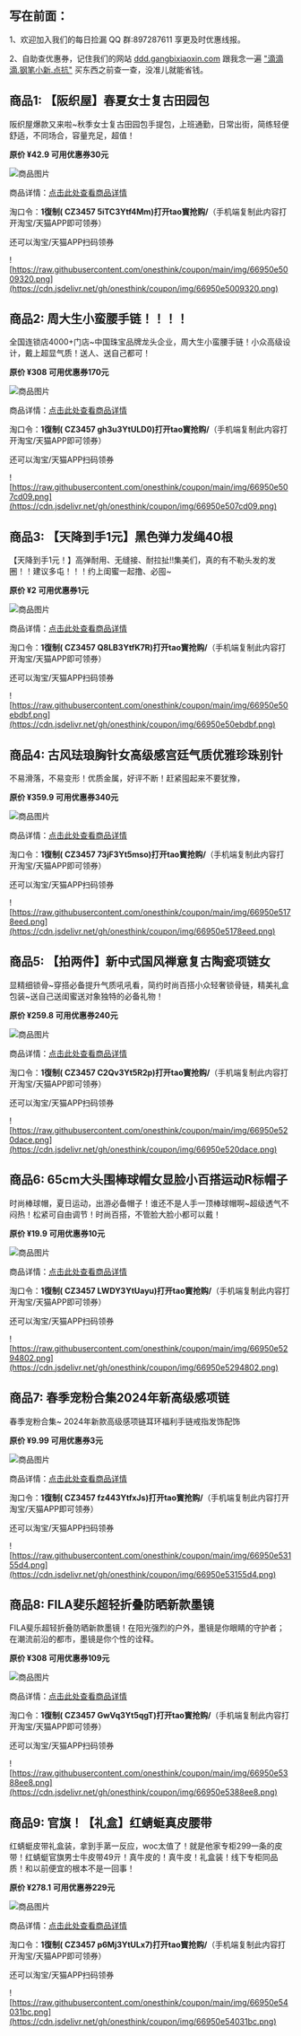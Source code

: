 ## 写在前面：

1、欢迎加入我们的每日捡漏 QQ 群:897287611 享更及时优惠线报。

2、自助查优惠券，记住我们的网站 [ddd.gangbixiaoxin.com](https://ddd.gangbixiaoxin.com) 跟我念一遍 ["滴滴滴.钢笔小新.点抗"](https://ddd.gangbixiaoxin.com) 买东西之前查一查，没准儿就能省钱。

## 商品1: 【阪织屋】春夏女士复古田园包

阪织屋爆款又来啦~秋季女士复古田园包手提包，上班通勤，日常出街，简练轻便舒适，不同场合，容量充足，超值！

**原价 ¥42.9 可用优惠券30元**

![商品图片](https://img.alicdn.com/i1/2089529736/O1CN014r8Vdy2Ln935snE4K_!!2089529736.jpg)

商品详情：[点击此处查看商品详情](https://s.click.taobao.com/t?e=m%3D2%26s%3Du%2BGSdi2qgcVw4vFB6t2Z2ueEDrYVVa64yK8Cckff7TVRAdhuF14FMWNYR4NHUD7T8sviUM61dt3WbLW7uhxyboGvCrJWHk1%2FTyVl44vrPmd3miNKHWpinpVm%2FOAUUFw71qrpxiwMoCNxc1AtbZGVS6es0qqnXIrpmF5TdWfthCELZMqoQW%2BfuKGzo1lVxIioH8JjMHvF56NWfzyJffd1Y4L08G51yNOv%2B4q9N3QuXLJqs2V3xpAz%2FHAftbkh3f8elbRMz6GTKAYZjQKfJ2UQf03O4wtQ3K90XXhKrcBJdMyp8COnsJqSkDS2hNGYaFHgX0%2B3obhRTo5xKmPmpIKZsA%3D%3D&amp;union_lens=lensId:TAPI@1721044542@21468ad9_135e_190b63fa547_7faf@01)

淘口令：**1復制( CZ3457 5iTC3Ytf4Mm)打开tao寳抢购/**（手机端复制此内容打开淘宝/天猫APP即可领券）</p>

还可以淘宝/天猫APP扫码领券

![https://raw.githubusercontent.com/onesthink/coupon/main/img/66950e5009320.png](https://cdn.jsdelivr.net/gh/onesthink/coupon/img/66950e5009320.png)

## 商品2: 周大生小蛮腰手链！！！！

全国连锁店4000+门店~中国珠宝品牌龙头企业，周大生小蛮腰手链！小众高级设计，戴上超显气质！送人、送自己都可！

**原价 ¥308 可用优惠券170元**

![商品图片](https://img.alicdn.com/i1/2206533743682/O1CN01SgpDYa1d4P5LRykvT_!!2206533743682.jpg)

商品详情：[点击此处查看商品详情](https://s.click.taobao.com/t?e=m%3D2%26s%3Dw%2BwcXtdbsm5w4vFB6t2Z2ueEDrYVVa64yK8Cckff7TVRAdhuF14FMWNYR4NHUD7T5x%2BIUlGKNpXWbLW7uhxyboGvCrJWHk1%2FTyVl44vrPmd3miNKHWpinpVm%2FOAUUFw71qrpxiwMoCNxc1AtbZGVSy%2BBzArOQ6hGoy8af58hoOfNEPXytV9ALoS4zvCRUrquDQ2GNmSMQQFPld%2BKU6M%2BYMDDwnrCFayxrBwnX%2BwGuAsa84OyWHm8Jb1MQJN%2FR7g%2BuVbSgsCRtMFTU1UpnLcQJ9kYvQZuIwx3oGeIQL4Fi9GQyzl6RWy5xSU52xEYWgPkhgcbUccTft%2B228n1ngbVmA%3D%3D&amp;union_lens=lensId:TAPI@1721044545@21671615_1346_190b63faef0_a64b@01)

淘口令：**1復制( CZ3457 gh3u3YtULD0)打开tao寳抢购/**（手机端复制此内容打开淘宝/天猫APP即可领券）</p>

还可以淘宝/天猫APP扫码领券

![https://raw.githubusercontent.com/onesthink/coupon/main/img/66950e507cd09.png](https://cdn.jsdelivr.net/gh/onesthink/coupon/img/66950e507cd09.png)

## 商品3: 【天降到手1元】黑色弹力发绳40根

【天降到手1元！】高弹耐用、无缝接、耐拉扯!!集美们，真的有不勒头发的发圈！！建议多屯！！！约上闺蜜一起撸、必囤~

**原价 ¥2 可用优惠券1元**

![商品图片](https://img.alicdn.com/imgextra/i3/831869211/O1CN012hpmN52Huh8FOEONA_!!831869211.png)

商品详情：[点击此处查看商品详情](https://s.click.taobao.com/t?e=m%3D2%26s%3DgJrBj4xvi6Rw4vFB6t2Z2ueEDrYVVa64yK8Cckff7TVRAdhuF14FMWNYR4NHUD7T79%2FTFaMDK6TWbLW7uhxyboGvCrJWHk1%2FTyVl44vrPmd3miNKHWpinpVm%2FOAUUFw71qrpxiwMoCNxc1AtbZGVSxgF69aVnJe8X85933pRetALZMqoQW%2BfuKGzo1lVxIioAjeL29LiGsgvHumk22O389oFCZD%2BwL4hQVVBo6L5j27vDy5HGywpo1zBeRx7CTpplbRMz6GTKAYZjQKfJ2UQf03O4wtQ3K90XXhKrcBJdMzGnUu4Qte74rpswTEV9suvX0%2B3obhRTo5xKmPmpIKZsA%3D%3D&amp;umpChannel=tblmqdyh&amp;u_channel=tblmqdyh&amp;union_lens=lensId:TAPI@1721044549@21663780_136d_190b63fbded_be44@01)

淘口令：**1復制( CZ3457 Q8LB3YtfK7R)打开tao寳抢购/**（手机端复制此内容打开淘宝/天猫APP即可领券）</p>

还可以淘宝/天猫APP扫码领券

![https://raw.githubusercontent.com/onesthink/coupon/main/img/66950e50ebdbf.png](https://cdn.jsdelivr.net/gh/onesthink/coupon/img/66950e50ebdbf.png)

## 商品4: 古风珐琅胸针女高级感宫廷气质优雅珍珠别针

不易滑落，不易变形！优质金属，好评不断！赶紧囤起来不要犹豫，

**原价 ¥359.9 可用优惠券340元**

![商品图片](https://img.alicdn.com/i4/2885395935/O1CN01hMdBWH1tiHcSRRKus_!!2885395935.jpg)

商品详情：[点击此处查看商品详情](https://s.click.taobao.com/t?e=m%3D2%26s%3DTOGWE98gIJZw4vFB6t2Z2ueEDrYVVa64XoO8tOebS%2BdRAdhuF14FMWJhSX8ORDNqJ1gyddu7kN%2FWbLW7uhxyboGvCrJWHk1%2FTyVl44vrPmd3miNKHWpinpVm%2FOAUUFw71qrpxiwMoCNxc1AtbZGVS4HW1SAq9Uw6LjewqeIGedYLZMqoQW%2BfuKGzo1lVxIioISy0Vnqhy7MoJt%2Bh0iRCmfye0X0dDzF1LLjUkXKL9jw%2BtqsuUuvvFE0A6rf8%2Br1k64rkhu43Ce04%2BfirBrx7mM7AMx9cWAx%2BEiM%2FlSG%2FbZT7nVw6rV9wFI%2FsVeDKTVtgU1NVKZy3ECfGDF1NzTQoPw%3D%3D&amp;union_lens=lensId:TAPI@1721044550@213107ab_1369_190b63fc2e8_db96@01)

淘口令：**1復制( CZ3457 73jF3Yt5mso)打开tao寳抢购/**（手机端复制此内容打开淘宝/天猫APP即可领券）</p>

还可以淘宝/天猫APP扫码领券

![https://raw.githubusercontent.com/onesthink/coupon/main/img/66950e5178eed.png](https://cdn.jsdelivr.net/gh/onesthink/coupon/img/66950e5178eed.png)

## 商品5: 【拍两件】新中式国风禅意复古陶瓷项链女

显精细锁骨~穿搭必备提升气质吼吼看，简约时尚百搭小众轻奢锁骨链，精美礼盒包装~送自己送闺蜜送对象独特的必备礼物！

**原价 ¥259.8 可用优惠券240元**

![商品图片](https://img.alicdn.com/i3/2885395935/O1CN01sDPgys1tiHcTbnPCR_!!2885395935.jpg)

商品详情：[点击此处查看商品详情](https://s.click.taobao.com/t?e=m%3D2%26s%3DQpDdHTPZsIZw4vFB6t2Z2ueEDrYVVa64XoO8tOebS%2BdRAdhuF14FMWJhSX8ORDNqRitN3%2FurF3zWbLW7uhxyboGvCrJWHk1%2FTyVl44vrPmd3miNKHWpinpVm%2FOAUUFw71qrpxiwMoCNxc1AtbZGVS4HW1SAq9Uw6LjewqeIGedYLZMqoQW%2BfuKGzo1lVxIioyYIw%2Bd3LfK9NnbxCtypcVKBEffxQQMcLYfZZyJjzMpRdsANdNDo0WgA4whQL1PlIUBbsD9R7nts4%2BfirBrx7mM7AMx9cWAx%2BEiM%2FlSG%2FbZQfh9jI4o%2F7dJNz1%2Bg9OjCRU1NVKZy3ECfGDF1NzTQoPw%3D%3D&amp;union_lens=lensId:TAPI@1721044551@213dbc98_139e_190b63fc82e_d33e@01)

淘口令：**1復制( CZ3457 C2Qv3Yt5R2p)打开tao寳抢购/**（手机端复制此内容打开淘宝/天猫APP即可领券）</p>

还可以淘宝/天猫APP扫码领券

![https://raw.githubusercontent.com/onesthink/coupon/main/img/66950e520dace.png](https://cdn.jsdelivr.net/gh/onesthink/coupon/img/66950e520dace.png)

## 商品6: 65cm大头围棒球帽女显脸小百搭运动R标帽子

时尚棒球帽，夏日运动，出游必备帽子！谁还不是人手一顶棒球帽啊~超级透气不闷热！松紧可自由调节！时尚百搭，不管脸大脸小都可以戴！

**原价 ¥19.9 可用优惠券10元**

![商品图片](https://img.alicdn.com/imgextra/i2/2214295496052/O1CN01bmuALg1uZrxe6SvUV_!!2214295496052.jpg)

商品详情：[点击此处查看商品详情](https://s.click.taobao.com/t?e=m%3D2%26s%3DvYvolEmZNXtw4vFB6t2Z2ueEDrYVVa64yK8Cckff7TVRAdhuF14FMWJhSX8ORDNqt4hWD5k2kjPWbLW7uhxyboGvCrJWHk1%2FTyVl44vrPmd3miNKHWpinpVm%2FOAUUFw71qrpxiwMoCNxc1AtbZGVS43UCgz4J6eSd8QsyEPQRHsLZMqoQW%2BfuKGzo1lVxIiomLKAy6RYsHcOLghEW1tqfUPVV7RU81QLg6U6N56REWibHnOoHLRW5lbkFeg7On9xOJFjjctbagI4%2BfirBrx7mM7AMx9cWAx%2BEiM%2FlSG%2FbZQklsTU3FV99zYdIQa7YZE2U1NVKZy3ECfGDF1NzTQoPw%3D%3D&amp;union_lens=lensId:TAPI@1721044553@212b46e6_1361_190b63fcd3f_5f1e@01)

淘口令：**1復制( CZ3457 LWDY3YtUayu)打开tao寳抢购/**（手机端复制此内容打开淘宝/天猫APP即可领券）</p>

还可以淘宝/天猫APP扫码领券

![https://raw.githubusercontent.com/onesthink/coupon/main/img/66950e5294802.png](https://cdn.jsdelivr.net/gh/onesthink/coupon/img/66950e5294802.png)

## 商品7: 春季宠粉合集2024年新高级感项链

春季宠粉合集~ 2024年新款高级感项链耳环福利手链戒指发饰配饰

**原价 ¥9.99 可用优惠券3元**

![商品图片](https://img.alicdn.com/bao/uploaded/i2/2211166653073/O1CN01M3wcoh1YZU2fcsi0d_!!2211166653073.jpg)

商品详情：[点击此处查看商品详情](https://s.click.taobao.com/t?e=m%3D2%26s%3DFiJoDZYyGUtw4vFB6t2Z2ueEDrYVVa64XoO8tOebS%2BdRAdhuF14FMWJhSX8ORDNqxq3IhSJN6GTWbLW7uhxyboGvCrJWHk1%2FTyVl44vrPmd3miNKHWpinpVm%2FOAUUFw71qrpxiwMoCNxc1AtbZGVS%2FWlmhFgVA7jDibxujrn7HLNEPXytV9ALoS4zvCRUrquFdySDq37c875IQR04wGgMe6LGacgQGMstQWPtPODP7fwkJbA9LPypbzS9iI8MugYjuiBOBiss0VTU1UpnLcQJ9kYvQZuIwx3oGeIQL4Fi9Gl5GcDMeV11S9mkEmAGsqjhgcbUccTft%2B228n1ngbVmA%3D%3D&amp;union_lens=lensId:TAPI@1721044554@213dab6b_136b_190b63fd2ec_0a55@01)

淘口令：**1復制( CZ3457 fz443YtfxJs)打开tao寳抢购/**（手机端复制此内容打开淘宝/天猫APP即可领券）</p>

还可以淘宝/天猫APP扫码领券

![https://raw.githubusercontent.com/onesthink/coupon/main/img/66950e53155d4.png](https://cdn.jsdelivr.net/gh/onesthink/coupon/img/66950e53155d4.png)

## 商品8: FILA斐乐超轻折叠防晒新款墨镜

FILA斐乐超轻折叠防晒新款墨镜！在阳光强烈的户外，墨镜是你眼睛的守护者；在潮流前沿的都市，墨镜是你个性的诠释。

**原价 ¥308 可用优惠券109元**

![商品图片](https://img.alicdn.com/i2/2216654504095/O1CN0143eq2k1g7YqZTo8fJ_!!0-item_pic.jpg)

商品详情：[点击此处查看商品详情](https://s.click.taobao.com/t?e=m%3D2%26s%3DZwFl9ks86%2FVw4vFB6t2Z2ueEDrYVVa64yK8Cckff7TVRAdhuF14FMWJhSX8ORDNq1aH1Hk3GeOjWbLW7uhxyboGvCrJWHk1%2FTyVl44vrPmd3miNKHWpinpVm%2FOAUUFw71qrpxiwMoCNxc1AtbZGVS%2FuPYQATxjH8GbXsyQoIi%2BfNEPXytV9ALoS4zvCRUrqu%2FyJLhiOoNicmknrdkyqT%2Bk0wNQZ4GtSfy5LRzvGpcIVzoBldylWBqNQ09%2FdtyozKvyyEq9SD0%2FpTU1UpnLcQJ9kYvQZuIwx3oGeIQL4Fi9HKLmLNP%2FPKJAy%2BESQNSUoZhgcbUccTft%2B228n1ngbVmA%3D%3D&amp;union_lens=lensId:TAPI@1721044556@213c6a63_136b_190b63fdb1c_acf7@01)

淘口令：**1復制( CZ3457 GwVq3Yt5qgT)打开tao寳抢购/**（手机端复制此内容打开淘宝/天猫APP即可领券）</p>

还可以淘宝/天猫APP扫码领券

![https://raw.githubusercontent.com/onesthink/coupon/main/img/66950e5388ee8.png](https://cdn.jsdelivr.net/gh/onesthink/coupon/img/66950e5388ee8.png)

## 商品9: 官旗！【礼盒】红蜻蜓真皮腰带

红蜻蜓皮带礼盒装，拿到手苐一反应，woc太值了！就是他家专柜299一条的皮带！红蜻蜓官旗男士牛皮带49亓！真牛皮的！真牛皮！礼盒装！线下专柜同品质！和以前便宜的根本不是一回事！

**原价 ¥278.1 可用优惠券229元**

![商品图片](https://img.alicdn.com/bao/uploaded/i3/2046305215/O1CN01IlTvjH1oOWOkALKpt_!!0-item_pic.jpg)

商品详情：[点击此处查看商品详情](https://s.click.taobao.com/t?e=m%3D2%26s%3Dri9bV7PsIblw4vFB6t2Z2ueEDrYVVa64yK8Cckff7TVRAdhuF14FMWJhSX8ORDNqlovu%2FCElQOvWbLW7uhxyboGvCrJWHk1%2FTyVl44vrPmd3miNKHWpinpVm%2FOAUUFw71qrpxiwMoCNxc1AtbZGVS%2B%2BbulYWnNj2HCz4tnALatwLZMqoQW%2BfuKGzo1lVxIiojrG39C1zYkgHu6zOG4XJJoh8FK1M8MGdQoHP%2FgjT6jNxlGe4I4y6tXw761LnSvnQzE58wkWS%2BtQ4%2BfirBrx7mM7AMx9cWAx%2BEiM%2FlSG%2FbZS4sRxhPvbvwqt4efq2bOziU1NVKZy3ECfGDF1NzTQoPw%3D%3D&amp;union_lens=lensId:TAPI@1721044557@21085ff7_135f_190b63fe03d_5483@01)

淘口令：**1復制( CZ3457 p6Mj3YtULx7)打开tao寳抢购/**（手机端复制此内容打开淘宝/天猫APP即可领券）</p>

还可以淘宝/天猫APP扫码领券

![https://raw.githubusercontent.com/onesthink/coupon/main/img/66950e54031bc.png](https://cdn.jsdelivr.net/gh/onesthink/coupon/img/66950e54031bc.png)

